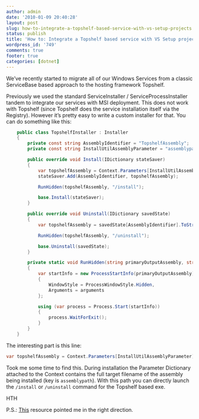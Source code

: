 ```yaml
---
author: admin
date: '2010-01-09 20:40:28'
layout: post
slug: how-to-integrate-a-topshelf-based-service-with-vs-setup-projects
status: publish
title: 'How to: Integrate a Topshelf based service with VS Setup projects'
wordpress_id: '749'
comments: true
footer: true
categories: [dotnet]
---
```

We’ve recently started to migrate all of our Windows Services from a classic ServiceBase based approach to the hosting framework Topshelf. 

Previously we used the standard ServiceInstaller / ServiceProcessInstaller tandem to integrate our services with MSI deployment. 
This does not work with Topshelf (since Topshelf does the service installation itself via the Registry). 
However it’s pretty easy to write a custom installer for that. You can do something like this:

``` csharp An installer for Topshelf
    public class TopshelfInstaller : Installer
    {
        private const string AssemblyIdentifier = "TopshelfAssembly";
        private const string InstallUtilAssemblyParameter = "assemblypath";

        public override void Install(IDictionary stateSaver)
        {
            var topshelfAssembly = Context.Parameters[InstallUtilAssemblyParameter];
            stateSaver.Add(AssemblyIdentifier, topshelfAssembly);

            RunHidden(topshelfAssembly, "/install");

            base.Install(stateSaver);
        }

        public override void Uninstall(IDictionary savedState)
        {
            var topshelfAssembly = savedState[AssemblyIdentifier].ToString();

            RunHidden(topshelfAssembly, "/uninstall");

            base.Uninstall(savedState);
        }

        private static void RunHidden(string primaryOutputAssembly, string arguments)
        {
            var startInfo = new ProcessStartInfo(primaryOutputAssembly)
            {
                WindowStyle = ProcessWindowStyle.Hidden, 
                Arguments = arguments
            };

            using (var process = Process.Start(startInfo))
            {
                process.WaitForExit();
            }
        }
    }
```

The interesting part is this line:
``` csharp
var topshelfAssembly = Context.Parameters[InstallUtilAssemblyParameter];
```
Took me some time to find this. During installation the Parameter Dictionary attached to the Context 
contains the full target filename of the assembly being installed (key is `assemblypath`). 
With this path you can directly launch the `/install` or `/uninstall` command for the Topshelf based exe.

HTH

P.S.: [This](http://devcity.net/Articles/339/3/article.aspx) resource pointed me in the right direction.
